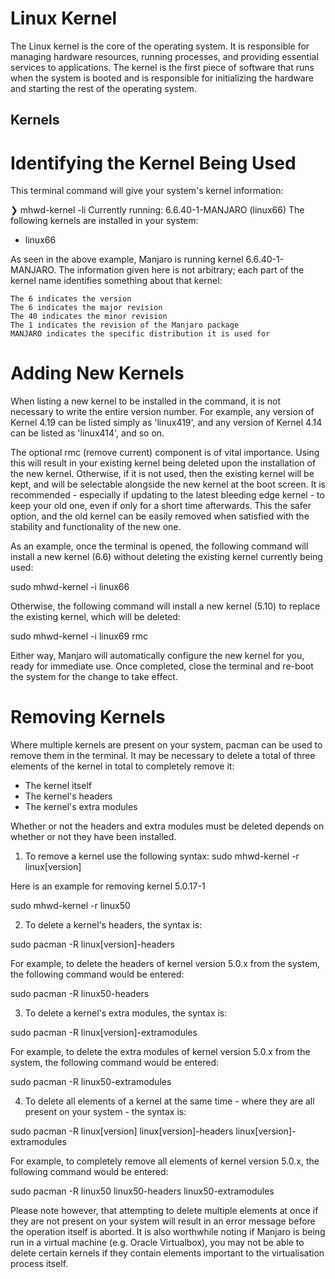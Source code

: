 # Linux Kernel

The Linux kernel is the core of the operating system. It is responsible for managing hardware resources, running processes, and providing essential services to applications. The
kernel is the first piece of software that runs when the system is booted and is responsible for initializing the hardware and starting the rest of the operating system.

## Kernels

# Identifying the Kernel Being Used
This terminal command will give your system's kernel information:

❯ mhwd-kernel -li
Currently running: 6.6.40-1-MANJARO (linux66)
The following kernels are installed in your system:
* linux66

As seen in the above example, Manjaro is running kernel 6.6.40-1-MANJARO. The information given here is not arbitrary; each part of the kernel name identifies something about that kernel:

    The 6 indicates the version
    The 6 indicates the major revision
    The 40 indicates the minor revision
    The 1 indicates the revision of the Manjaro package
    MANJARO indicates the specific distribution it is used for

# Adding New Kernels

When listing a new kernel to be installed in the command, it is not necessary to write the entire version number. For example, any version of Kernel 4.19 can be listed simply as 'linux419', and any version of Kernel 4.14 can be listed as 'linux414', and so on.

The optional rmc (remove current) component is of vital importance. Using this will result in your existing kernel being deleted upon the installation of the new kernel. Otherwise, if it is not used, then the existing kernel will be kept, and will be selectable alongside the new kernel at the boot screen. It is recommended - especially if updating to the latest bleeding edge kernel - to keep your old one, even if only for a short time afterwards. This the safer option, and the old kernel can be easily removed when satisfied with the stability and functionality of the new one.


As an example, once the terminal is opened, the following command will install a new kernel (6.6) without deleting the existing kernel currently being used:

sudo mhwd-kernel -i linux66


Otherwise, the following command will install a new kernel (5.10) to replace the existing kernel, which will be deleted:

sudo mhwd-kernel -i linux69 rmc


Either way, Manjaro will automatically configure the new kernel for you, ready for immediate use. Once completed, close the terminal and re-boot the system for the change to take effect.


# Removing Kernels

Where multiple kernels are present on your system, pacman can be used to remove them in the terminal. It may be necessary to delete a total of three elements of the kernel in total to completely remove it:
- The kernel itself
- The kernel's headers
- The kernel's extra modules

Whether or not the headers and extra modules must be deleted depends on whether or not they have been installed.


1. To remove a kernel use the following syntax: sudo mhwd-kernel -r linux[version]


Here is an example for removing kernel 5.0.17-1

sudo mhwd-kernel -r linux50



2. To delete a kernel's headers, the syntax is:

sudo pacman -R linux[version]-headers


For example, to delete the headers of kernel version 5.0.x from the system, the following command would be entered:

sudo pacman -R linux50-headers


3. To delete a kernel's extra modules, the syntax is:

sudo pacman -R linux[version]-extramodules


For example, to delete the extra modules of kernel version 5.0.x from the system, the following command would be entered:

sudo pacman -R linux50-extramodules


4. To delete all elements of a kernel at the same time - where they are all present on your system - the syntax is:

sudo pacman -R linux[version] linux[version]-headers linux[version]-extramodules


For example, to completely remove all elements of kernel version 5.0.x, the following command would be entered:

sudo pacman -R linux50 linux50-headers linux50-extramodules


Please note however, that attempting to delete multiple elements at once if they are not present on your system will result in an error message before the operation itself is aborted. It is also worthwhile noting if Manjaro is being run in a virtual machine (e.g. Oracle Virtualbox), you may not be able to delete certain kernels if they contain elements important to the virtualisation process itself.

